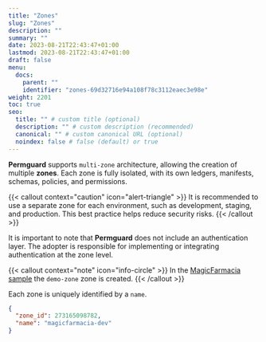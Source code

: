 ```yaml
---
title: "Zones"
slug: "Zones"
description: ""
summary: ""
date: 2023-08-21T22:43:47+01:00
lastmod: 2023-08-21T22:43:47+01:00
draft: false
menu:
  docs:
    parent: ""
    identifier: "zones-69d32716e94a108f78c3112eaec3e98e"
weight: 2201
toc: true
seo:
  title: "" # custom title (optional)
  description: "" # custom description (recommended)
  canonical: "" # custom canonical URL (optional)
  noindex: false # false (default) or true
---
```

**Permguard** supports `multi-zone` architecture, allowing the creation of multiple **zones**.
Each zone is fully isolated, with its own ledgers, manifests, schemas, policies, and permissions.

{{< callout context="caution" icon="alert-triangle" >}}
It is recommended to use a separate zone for each environment, such as development, staging, and production.
This best practice helps reduce security risks.
{{< /callout >}}

It is important to note that **Permguard** does not include an authentication layer.
The adopter is responsible for implementing or integrating authentication at the zone level.

{{< callout context="note" icon="info-circle" >}}
In the [MagicFarmacia sample](/docs/0.0.x/getting-started/hands-on-example/) the `demo-zone` zone is created.
{{< /callout >}}

Each zone is uniquely identified by a `name`.

```json
{
  "zone_id": 273165098782,
  "name": "magicfarmacia-dev"
}
```
